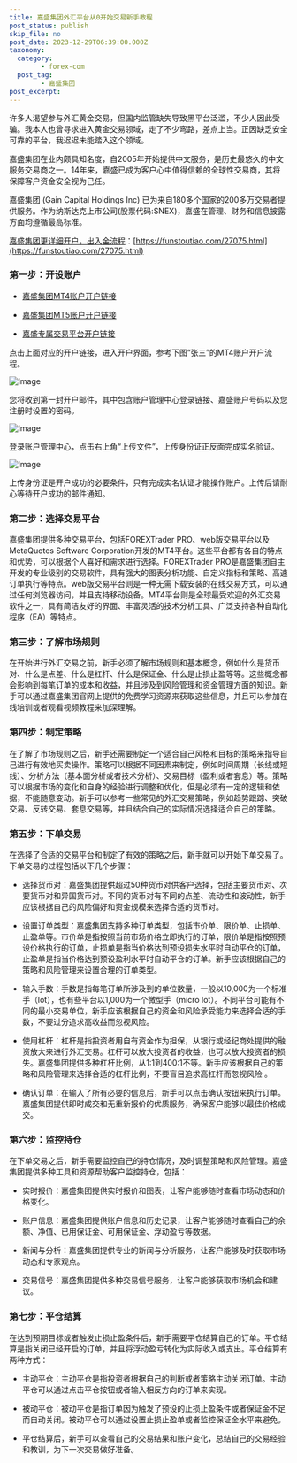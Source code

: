 ```yaml
---
title: 嘉盛集团外汇平台从0开始交易新手教程
post_status: publish
skip_file: no
post_date: 2023-12-29T06:39:00.000Z
taxonomy:
  category:
        - forex-com
  post_tag:
        - 嘉盛集团
post_excerpt: 
---
```

许多人渴望参与外汇黄金交易，但国内监管缺失导致黑平台泛滥，不少人因此受骗。我本人也曾寻求进入黄金交易领域，走了不少弯路，差点上当。正因缺乏安全可靠的平台，我迟迟未能踏入这个领域。

嘉盛集团在业内颇具知名度，自2005年开始提供中文服务，是历史最悠久的中文服务交易商之一。14年来，嘉盛已成为客户心中值得信赖的全球性交易商，其将保障客户资金安全视为己任。

嘉盛集团 (Gain Capital Holdings Inc) 已为来自180多个国家的200多万交易者提供服务。作为纳斯达克上市公司(股票代码:SNEX)，嘉盛在管理、财务和信息披露方面均遵循最高标准。

[嘉盛集团更详细开户，出入金流程](https://funstoutiao.com/27075.html)：[https://funstoutiao.com/27075.html](https://funstoutiao.com/27075.html)

### 第一步：开设账户

* [嘉盛集团MT4账户开户链接](https://s.ssgg.net/jsmt4)

* [嘉盛集团MT5账户开户链接](https://s.ssgg.net/jsmt5)

* [嘉盛专属交易平台开户链接](https://s.ssgg.net/js)

点击上面对应的开户链接，进入开户界面，参考下图“张三”的MT4账户开户流程。

![Image](https://prod-files-secure.s3.us-west-2.amazonaws.com/39ed1227-6d7d-4570-be36-9ccd4a2c4241/7a167aea-686b-400d-af59-4e18eb607a40/640.png?X-Amz-Algorithm=AWS4-HMAC-SHA256&X-Amz-Content-Sha256=UNSIGNED-PAYLOAD&X-Amz-Credential=ASIAZI2LB466UNRGTKCL%2F20250914%2Fus-west-2%2Fs3%2Faws4_request&X-Amz-Date=20250914T221307Z&X-Amz-Expires=3600&X-Amz-Security-Token=IQoJb3JpZ2luX2VjEO7%2F%2F%2F%2F%2F%2F%2F%2F%2F%2FwEaCXVzLXdlc3QtMiJHMEUCIQCG9lyhImwec%2FrXCSLlTMGwC0GaarDfZ0oD6asKuw%2BKgwIgBK0PrHCC%2FvxFx9Zl%2FLwOkjGd7t0Azcy%2BVkYvA1%2FIEhAq%2FwMIZxAAGgw2Mzc0MjMxODM4MDUiDAzBkVouXXS4r5mFlircA%2FiDxtoYv4Gy5usPvqreaO%2FsxAQsAY0iyWyK%2FlaCYbe5zapMGSNMbjy4qF7oRReAACkj9kQW%2F38COX7%2Fvn0%2BbpcHqRi1qWchPrsisRC%2Br9CszMk%2BDNLqFFtNeG%2BnJWzMHjTylkayHGS5E0PPITIGcOm8ndBu3W8p6jjqrsiCHZVfspIwaLpzMMOjEpZ7PtNO1Xs8NFCALGjX79um2qLaKpDZn4LJSzTWknKdKEeX0SxVQo8u3ZkaJQ1YdPi%2FwONBOjOuGAZXy8DcXmJIugJWnuKDcqObsDYe193uv1EXqs%2B0yDkwR9axUdfbKxTgsctLnHnMGu%2FTV1S9W9%2BgisAiJVfwpbQQOAOeXs3Q3xgfEmubXh9tBt3Y3PW2JAEKV4HbCHW9oNPZkm8Ip6ire6kqK88du2AKwMWn0yMZJnDC7EGbFpWmx40hyDnDGEw7lY4WwY8k4SoeNQGabH2FDxI%2FOJjkYxOZpgrrFQzr8sSNcmO%2BXsac8fmTWgVbXKMsQAOLDHVsql1qN28rIDiZb2M8uM1QKxkHgTfQ0Uwef7vNtP8jQPzm3wdGXtJsy7rCKXKsuTmXzT537DhjMBZDf6vanTxjgmYhuPDjbGn7yjBpDzU3U%2B7qiibq4KcGDkx8MPTwnMYGOqUBpBRsNlp5gxHHbzOde%2Bk0k80uhRvpNvmKEtOUM6oFHEgqN6LP4eIKC5A1jE%2BdHZ11bomRHNjxI9hZTk1rRT0tCXVBpeEV7IAg2TQ0D3cCIBvz6E74yHPTpnxAAk8me5yjdGF561Hnl2Sai5O9B2Bx52lLthK73lcBhEhhd8DgTQ64F0MY1hDPp8jO4eytOkEUC06FeGHIoQXGKAHYHhEdLkBHdC00&X-Amz-Signature=72543a21e6dc44f6eea8467cc1298eed831b83d1f2be3d499db174dd692cf88c&X-Amz-SignedHeaders=host&x-amz-checksum-mode=ENABLED&x-id=GetObject)

您将收到第一封开户邮件，其中包含账户管理中心登录链接、嘉盛账户号码以及您注册时设置的密码。

![Image](https://prod-files-secure.s3.us-west-2.amazonaws.com/39ed1227-6d7d-4570-be36-9ccd4a2c4241/eaa1c6b3-2877-4284-a0e1-530e222c27fb/image.png?X-Amz-Algorithm=AWS4-HMAC-SHA256&X-Amz-Content-Sha256=UNSIGNED-PAYLOAD&X-Amz-Credential=ASIAZI2LB466UNRGTKCL%2F20250914%2Fus-west-2%2Fs3%2Faws4_request&X-Amz-Date=20250914T221307Z&X-Amz-Expires=3600&X-Amz-Security-Token=IQoJb3JpZ2luX2VjEO7%2F%2F%2F%2F%2F%2F%2F%2F%2F%2FwEaCXVzLXdlc3QtMiJHMEUCIQCG9lyhImwec%2FrXCSLlTMGwC0GaarDfZ0oD6asKuw%2BKgwIgBK0PrHCC%2FvxFx9Zl%2FLwOkjGd7t0Azcy%2BVkYvA1%2FIEhAq%2FwMIZxAAGgw2Mzc0MjMxODM4MDUiDAzBkVouXXS4r5mFlircA%2FiDxtoYv4Gy5usPvqreaO%2FsxAQsAY0iyWyK%2FlaCYbe5zapMGSNMbjy4qF7oRReAACkj9kQW%2F38COX7%2Fvn0%2BbpcHqRi1qWchPrsisRC%2Br9CszMk%2BDNLqFFtNeG%2BnJWzMHjTylkayHGS5E0PPITIGcOm8ndBu3W8p6jjqrsiCHZVfspIwaLpzMMOjEpZ7PtNO1Xs8NFCALGjX79um2qLaKpDZn4LJSzTWknKdKEeX0SxVQo8u3ZkaJQ1YdPi%2FwONBOjOuGAZXy8DcXmJIugJWnuKDcqObsDYe193uv1EXqs%2B0yDkwR9axUdfbKxTgsctLnHnMGu%2FTV1S9W9%2BgisAiJVfwpbQQOAOeXs3Q3xgfEmubXh9tBt3Y3PW2JAEKV4HbCHW9oNPZkm8Ip6ire6kqK88du2AKwMWn0yMZJnDC7EGbFpWmx40hyDnDGEw7lY4WwY8k4SoeNQGabH2FDxI%2FOJjkYxOZpgrrFQzr8sSNcmO%2BXsac8fmTWgVbXKMsQAOLDHVsql1qN28rIDiZb2M8uM1QKxkHgTfQ0Uwef7vNtP8jQPzm3wdGXtJsy7rCKXKsuTmXzT537DhjMBZDf6vanTxjgmYhuPDjbGn7yjBpDzU3U%2B7qiibq4KcGDkx8MPTwnMYGOqUBpBRsNlp5gxHHbzOde%2Bk0k80uhRvpNvmKEtOUM6oFHEgqN6LP4eIKC5A1jE%2BdHZ11bomRHNjxI9hZTk1rRT0tCXVBpeEV7IAg2TQ0D3cCIBvz6E74yHPTpnxAAk8me5yjdGF561Hnl2Sai5O9B2Bx52lLthK73lcBhEhhd8DgTQ64F0MY1hDPp8jO4eytOkEUC06FeGHIoQXGKAHYHhEdLkBHdC00&X-Amz-Signature=f129e960f5e5da4621c92762e2cc745543947b8bac70a0e981cedd3c4de32711&X-Amz-SignedHeaders=host&x-amz-checksum-mode=ENABLED&x-id=GetObject)

登录账户管理中心，点击右上角“上传文件”，上传身份证正反面完成实名验证。

![Image](https://prod-files-secure.s3.us-west-2.amazonaws.com/39ed1227-6d7d-4570-be36-9ccd4a2c4241/54090639-09fc-46b4-a135-e0289f707147/image.png?X-Amz-Algorithm=AWS4-HMAC-SHA256&X-Amz-Content-Sha256=UNSIGNED-PAYLOAD&X-Amz-Credential=ASIAZI2LB466UNRGTKCL%2F20250914%2Fus-west-2%2Fs3%2Faws4_request&X-Amz-Date=20250914T221307Z&X-Amz-Expires=3600&X-Amz-Security-Token=IQoJb3JpZ2luX2VjEO7%2F%2F%2F%2F%2F%2F%2F%2F%2F%2FwEaCXVzLXdlc3QtMiJHMEUCIQCG9lyhImwec%2FrXCSLlTMGwC0GaarDfZ0oD6asKuw%2BKgwIgBK0PrHCC%2FvxFx9Zl%2FLwOkjGd7t0Azcy%2BVkYvA1%2FIEhAq%2FwMIZxAAGgw2Mzc0MjMxODM4MDUiDAzBkVouXXS4r5mFlircA%2FiDxtoYv4Gy5usPvqreaO%2FsxAQsAY0iyWyK%2FlaCYbe5zapMGSNMbjy4qF7oRReAACkj9kQW%2F38COX7%2Fvn0%2BbpcHqRi1qWchPrsisRC%2Br9CszMk%2BDNLqFFtNeG%2BnJWzMHjTylkayHGS5E0PPITIGcOm8ndBu3W8p6jjqrsiCHZVfspIwaLpzMMOjEpZ7PtNO1Xs8NFCALGjX79um2qLaKpDZn4LJSzTWknKdKEeX0SxVQo8u3ZkaJQ1YdPi%2FwONBOjOuGAZXy8DcXmJIugJWnuKDcqObsDYe193uv1EXqs%2B0yDkwR9axUdfbKxTgsctLnHnMGu%2FTV1S9W9%2BgisAiJVfwpbQQOAOeXs3Q3xgfEmubXh9tBt3Y3PW2JAEKV4HbCHW9oNPZkm8Ip6ire6kqK88du2AKwMWn0yMZJnDC7EGbFpWmx40hyDnDGEw7lY4WwY8k4SoeNQGabH2FDxI%2FOJjkYxOZpgrrFQzr8sSNcmO%2BXsac8fmTWgVbXKMsQAOLDHVsql1qN28rIDiZb2M8uM1QKxkHgTfQ0Uwef7vNtP8jQPzm3wdGXtJsy7rCKXKsuTmXzT537DhjMBZDf6vanTxjgmYhuPDjbGn7yjBpDzU3U%2B7qiibq4KcGDkx8MPTwnMYGOqUBpBRsNlp5gxHHbzOde%2Bk0k80uhRvpNvmKEtOUM6oFHEgqN6LP4eIKC5A1jE%2BdHZ11bomRHNjxI9hZTk1rRT0tCXVBpeEV7IAg2TQ0D3cCIBvz6E74yHPTpnxAAk8me5yjdGF561Hnl2Sai5O9B2Bx52lLthK73lcBhEhhd8DgTQ64F0MY1hDPp8jO4eytOkEUC06FeGHIoQXGKAHYHhEdLkBHdC00&X-Amz-Signature=6f0ca50c15466984684bafc46f9ef267119f1522c75b494193d023b93d659838&X-Amz-SignedHeaders=host&x-amz-checksum-mode=ENABLED&x-id=GetObject)

上传身份证是开户成功的必要条件，只有完成实名认证才能操作账户。上传后请耐心等待开户成功的邮件通知。

### 第二步：选择交易平台

嘉盛集团提供多种交易平台，包括FOREXTrader PRO、web版交易平台以及MetaQuotes Software Corporation开发的MT4平台。这些平台都有各自的特点和优势，可以根据个人喜好和需求进行选择。FOREXTrader PRO是嘉盛集团自主开发的专业级别的交易软件，具有强大的图表分析功能、自定义指标和策略、高速订单执行等特点。web版交易平台则是一种无需下载安装的在线交易方式，可以通过任何浏览器访问，并且支持移动设备。MT4平台则是全球最受欢迎的外汇交易软件之一，具有简洁友好的界面、丰富灵活的技术分析工具、广泛支持各种自动化程序（EA）等特点。

### 第三步：了解市场规则

在开始进行外汇交易之前，新手必须了解市场规则和基本概念，例如什么是货币对、什么是点差、什么是杠杆、什么是保证金、什么是止损止盈等等。这些概念都会影响到每笔订单的成本和收益，并且涉及到风险管理和资金管理方面的知识。新手可以通过嘉盛集团官网上提供的免费学习资源来获取这些信息，并且可以参加在线培训或者观看视频教程来加深理解。

### 第四步：制定策略

在了解了市场规则之后，新手还需要制定一个适合自己风格和目标的策略来指导自己进行有效地买卖操作。策略可以根据不同因素来制定，例如时间周期（长线或短线）、分析方法（基本面分析或者技术分析）、交易目标（盈利或者套息）等。策略可以根据市场的变化和自身的经验进行调整和优化，但是必须有一定的逻辑和依据，不能随意变动。新手可以参考一些常见的外汇交易策略，例如趋势跟踪、突破交易、反转交易、套息交易等，并且结合自己的实际情况选择适合自己的策略。

### 第五步：下单交易

在选择了合适的交易平台和制定了有效的策略之后，新手就可以开始下单交易了。下单交易的过程包括以下几个步骤：

* 选择货币对：嘉盛集团提供超过50种货币对供客户选择，包括主要货币对、次要货币对和异国货币对。不同的货币对有不同的点差、流动性和波动性，新手应该根据自己的风险偏好和资金规模来选择合适的货币对。

* 设置订单类型：嘉盛集团支持多种订单类型，包括市价单、限价单、止损单、止盈单等。市价单是指按照当前市场价格立即执行的订单，限价单是指按照预设价格执行的订单，止损单是指当价格达到预设损失水平时自动平仓的订单，止盈单是指当价格达到预设盈利水平时自动平仓的订单。新手应该根据自己的策略和风险管理来设置合理的订单类型。

* 输入手数：手数是指每笔订单所涉及到的单位数量，一般以10,000为一个标准手（lot），也有些平台以1,000为一个微型手（micro lot）。不同平台可能有不同的最小交易单位，新手应该根据自己的资金和风险承受能力来选择合适的手数，不要过分追求高收益而忽视风险。

* 使用杠杆：杠杆是指投资者用自有资金作为担保，从银行或经纪商处提供的融资放大来进行外汇交易。杠杆可以放大投资者的收益，也可以放大投资者的损失。嘉盛集团提供多种杠杆比例，从1:1到400:1不等。新手应该根据自己的策略和风险管理来选择合适的杠杆比例，不要盲目追求高杠杆而忽视风险 。

* 确认订单：在输入了所有必要的信息后，新手可以点击确认按钮来执行订单。嘉盛集团提供即时成交和无重新报价的优质服务，确保客户能够以最佳价格成交。

### 第六步：监控持仓

在下单交易之后，新手需要监控自己的持仓情况，及时调整策略和风险管理。嘉盛集团提供多种工具和资源帮助客户监控持仓，包括：

* 实时报价：嘉盛集团提供实时报价和图表，让客户能够随时查看市场动态和价格变化。

* 账户信息：嘉盛集团提供账户信息和历史记录，让客户能够随时查看自己的余额、净值、已用保证金、可用保证金、浮动盈亏等数据。

* 新闻与分析：嘉盛集团提供专业的新闻与分析服务，让客户能够及时获取市场动态和专家观点。

* 交易信号：嘉盛集团提供多种交易信号服务，让客户能够获取市场机会和建议。

### 第七步：平仓结算

在达到预期目标或者触发止损止盈条件后，新手需要平仓结算自己的订单。平仓结算是指关闭已经开启的订单，并且将浮动盈亏转化为实际收入或支出。平仓结算有两种方式：

* 主动平仓：主动平仓是指投资者根据自己的判断或者策略主动关闭订单。主动平仓可以通过点击平仓按钮或者输入相反方向的订单来实现。

* 被动平仓：被动平仓是指订单因为触发了预设的止损止盈条件或者保证金不足而自动关闭。被动平仓可以通过设置止损止盈单或者监控保证金水平来避免。

* 平仓结算后，新手可以查看自己的交易结果和账户变化，总结自己的交易经验和教训，为下一次交易做好准备。